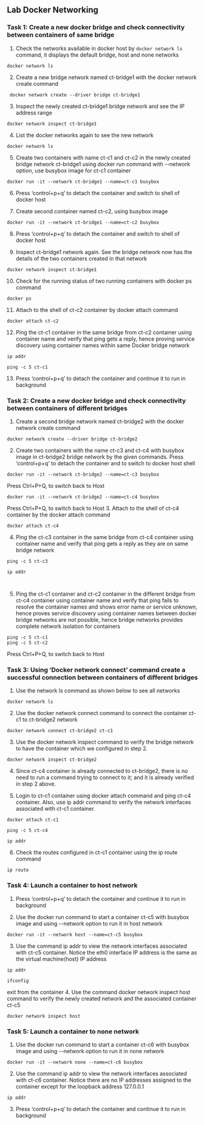 ## Lab Docker Networking 
### Task 1: Create a new docker bridge and check connectivity between containers of same bridge
1.	Check the networks available in docker host by ```docker network ls``` command, it displays the default bridge, host and none networks
```
docker network ls
```
2.	Create a new bridge network named ct-bridge1 with the docker network create command
```
 docker network create --driver bridge ct-bridge1
 ```
3.	Inspect the newly created ct-bridge1 bridge network and see the IP address range 
```
docker network inspect ct-bridge1
```
4.	List the docker networks again to see the new network
```
docker network ls
```
5.	Create two containers with name ct-c1 and ct-c2 in the newly created bridge network ct-bridge1 using docker run command with --network option, use busybox image for ct-c1 container
```
docker run -it --network ct-bridge1 --name=ct-c1 busybox
```
6.	Press ‘control+p+q’ to detach the container and switch to shell of docker host

7.	Create second container named ct-c2, using busybox image
```
docker run -it --network ct-bridge1 --name=ct-c2 busybox
```
8.	Press ‘control+p+q’ to detach the container and switch to shell of docker host

9.	Inspect ct-bridge1 network again. See the bridge network now has the details of the two containers created in that network
```
docker network inspect ct-bridge1
```
10.	Check for the running status of two running containers with docker ps command
```
docker ps
```
11.	Attach to the shell of ct-c2 container by docker attach command
```
docker attach ct-c2
```
12.	Ping the ct-c1 container in the same bridge from ct-c2 container using container name and verify that ping gets a reply, hence proving service discovery using container names within same Docker bridge network
```
ip addr
```
```
ping -c 5 ct-c1
```
13.	Press ‘control+p+q’ to detach the container and continue it to run in background
### Task 2: Create a new docker bridge and check connectivity between containers of different bridges
1.	Create a second bridge network named ct-bridge2 with the docker network create command
```
docker network create --driver bridge ct-bridge2
```
2.	Create two containers with the name ct-c3 and ct-c4 with busybox image in ct-bridge2 bridge network by the given commands. Press ‘control+p+q’ to detach the container and to switch to docker host shell
```
docker run -it --network ct-bridge2 --name=ct-c3 busybox
```
Press Ctrl+P+Q, to switch back to Host
```
docker run -it --network ct-bridge2 --name=ct-c4 busybox 
```
Press Ctrl+P+Q, to switch back to Host
3.	Attach to the shell of ct-c4 container by the docker attach command
```
docker attach ct-c4
```
4.	Ping the ct-c3 container in the same bridge from ct-c4 container using container name and verify that ping gets a reply as they are on same bridge network
 ```
 ping -c 5 ct-c3
 ```
 ```
 ip addr
 ```          
         
5.	Ping the ct-c1 container and ct-c2 container in the different bridge from ct-c4 container using container name and verify that ping fails to resolve the container names and shows error name or service unknown, hence proves service discovery using container names between docker bridge networks are not possible, hence bridge networks provides complete network isolation for containers
```
ping -c 5 ct-c1
ping -c 5 ct-c2
```
Press Ctrl+P+Q, to switch back to Host
### Task 3: Using ‘Docker network connect’ command create a successful connection between containers of different bridges
1.	Use the network ls command as shown below to see all networks 
```
docker network ls
```           
2.	Use the docker network connect command to connect the container ct-c1 to ct-bridge2 network
```
docker network connect ct-bridge2 ct-c1
```
3.	Use the docker network inspect command to verify the bridge network to have the container which we configured in step 2.
```
docker network inspect ct-bridge2
```
4.	Since ct-c4 container is already connected to ct-bridge2, there is no need to run a command trying to connect to it; and it is already verified in step 2 above.

5.	Login to ct-c1 container using docker attach command and ping ct-c4 container. Also, use ip addr command to verify the network interfaces associated with ct-c1 container.
```
docker attach ct-c1
```
```
ping -c 5 ct-c4
```
```
ip addr
```

6.	Check the routes configured in ct-c1 container using the ip route command
```
ip route
```               
### Task 4: Launch a container to host network
1.	Press ‘control+p+q’ to detach the container and continue it to run in background

2.	Use the docker run command to start a container ct-c5 with busybox image and using --network option to run it in host network
```
docker run -it --network host --name=ct-c5 busybox
```           
            
3.	Use the command ip addr to view the network interfaces associated with ct-c5 container. Notice the eth0 interface IP address is the same as the virtual machine(host) IP address
```
ip addr
```
```
ifconfig 
```
exit from the container
4.	Use the command docker network inspect host command to verify the newly created network and the associated container ct-c5
```
docker network inspect host
```
      
### Task 5: Launch a container to none network 
1.	Use the docker run command to start a container ct-c6 with busybox image and using --network option to run it in none network
```
docker run -it --network none --name=ct-c6 busybox             
```
2.	Use the command ip addr to view the network interfaces associated with ct-c6 container. Notice there are no IP addresses assigned to the container except for the loopback address 127.0.0.1
```
ip addr
```             
3.	Press ‘control+p+q’ to detach the container and continue it to run in background




